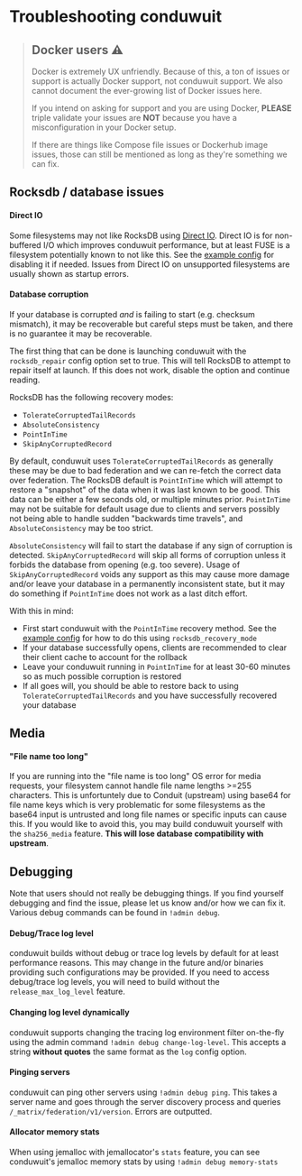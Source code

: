 # Troubleshooting conduwuit

> ## Docker users ⚠️
>
> Docker is extremely UX unfriendly. Because of this, a ton of issues or support is actually Docker support, not conduwuit support. We also cannot document the ever-growing list of Docker issues here.
>
> If you intend on asking for support and you are using Docker, **PLEASE** triple validate your issues are **NOT** because you have a misconfiguration in your Docker setup.
>
> If there are things like Compose file issues or Dockerhub image issues, those can still be mentioned as long as they're something we can fix.

## Rocksdb / database issues

#### Direct IO

Some filesystems may not like RocksDB using [Direct IO](https://github.com/facebook/rocksdb/wiki/Direct-IO). Direct IO is for non-buffered I/O which improves conduwuit performance, but at least FUSE is a filesystem potentially known to not like this. See the [example config](configuration.md) for disabling it if needed. Issues from Direct IO on unsupported filesystems are usually shown as startup errors.

#### Database corruption

If your database is corrupted *and* is failing to start (e.g. checksum mismatch), it may be recoverable but careful steps must be taken, and there is no guarantee it may be recoverable.

The first thing that can be done is launching conduwuit with the `rocksdb_repair` config option set to true. This will tell RocksDB to attempt to repair itself at launch. If this does not work, disable the option and continue reading.

RocksDB has the following recovery modes:

- `TolerateCorruptedTailRecords`
- `AbsoluteConsistency`
- `PointInTime`
- `SkipAnyCorruptedRecord`

By default, conduwuit uses `TolerateCorruptedTailRecords` as generally these may be due to bad federation and we can re-fetch the correct data over federation. The RocksDB default is `PointInTime` which will attempt to restore a "snapshot" of the data when it was last known to be good. This data can be either a few seconds old, or multiple minutes prior. `PointInTime` may not be suitable for default usage due to clients and servers possibly not being able to handle sudden "backwards time travels", and `AbsoluteConsistency` may be too strict.

`AbsoluteConsistency` will fail to start the database if any sign of corruption is detected. `SkipAnyCorruptedRecord` will skip all forms of corruption unless it forbids the database from opening (e.g. too severe). Usage of `SkipAnyCorruptedRecord` voids any support as this may cause more damage and/or leave your database in a permanently inconsistent state, but it may do something if `PointInTime` does not work as a last ditch effort.

With this in mind:
- First start conduwuit with the `PointInTime` recovery method. See the [example config](configuration.md) for how to do this using `rocksdb_recovery_mode`
- If your database successfully opens, clients are recommended to clear their client cache to account for the rollback
- Leave your conduwuit running in `PointInTime` for at least 30-60 minutes so as much possible corruption is restored
- If all goes will, you should be able to restore back to using `TolerateCorruptedTailRecords` and you have successfully recovered your database

## Media

#### "File name too long"

If you are running into the "file name is too long" OS error for media requests, your filesystem cannot handle file name lengths >=255 characters. This is unfortuntely due to Conduit (upstream) using base64 for file name keys which is very problematic for some filesystems as the base64 input is untrusted and long file names or specific inputs can cause this. If you would like to avoid this, you may build conduwuit yourself with the `sha256_media` feature. **This will lose database compatibility with upstream**.

## Debugging

Note that users should not really be debugging things. If you find yourself debugging and find the issue, please let us know and/or how we can fix it. Various debug commands can be found in `!admin debug`.

#### Debug/Trace log level

conduwuit builds without debug or trace log levels by default for at least performance reasons. This may change in the future and/or binaries providing such configurations may be provided. If you need to access debug/trace log levels, you will need to build without the `release_max_log_level` feature.

#### Changing log level dynamically

conduwuit supports changing the tracing log environment filter on-the-fly using the admin command `!admin debug change-log-level`. This accepts a string **without quotes** the same format as the `log` config option.

#### Pinging servers

conduwuit can ping other servers using `!admin debug ping`. This takes a server name and goes through the server discovery process and queries `/_matrix/federation/v1/version`. Errors are outputted.

#### Allocator memory stats

When using jemalloc with jemallocator's `stats` feature, you can see conduwuit's jemalloc memory stats by using `!admin debug memory-stats`
